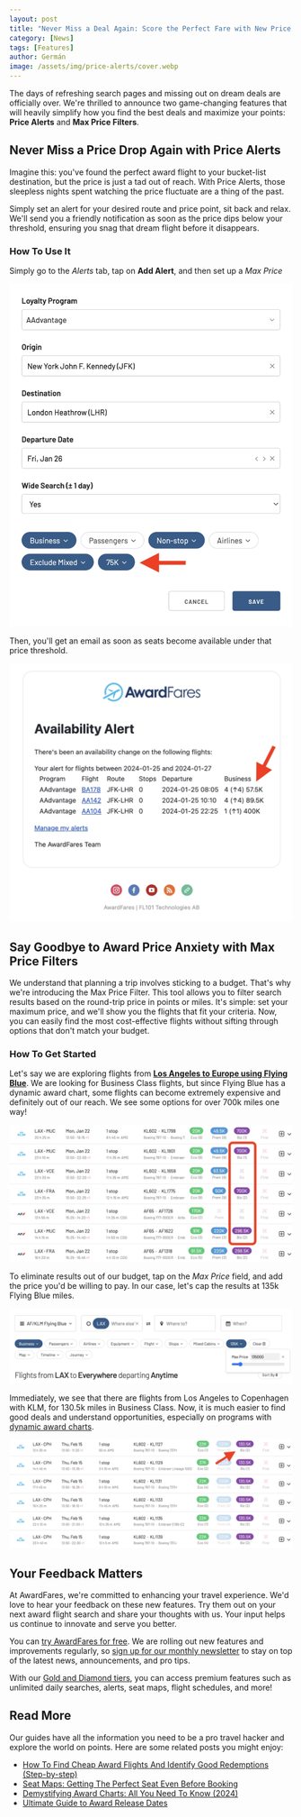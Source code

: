 ```yaml
---
layout: post
title: "Never Miss a Deal Again: Score the Perfect Fare with New Price Alerts and Filters"
category: [News]
tags: [Features]
author: Germán
image: /assets/img/price-alerts/cover.webp
---
```


The days of refreshing search pages and missing out on dream deals are officially over. We're thrilled to announce two game-changing features that will heavily simplify how you find the best deals and maximize your points: **Price Alerts** and **Max Price Filters**.

## Never Miss a Price Drop Again with Price Alerts

Imagine this: you've found the perfect award flight to your bucket-list destination, but the price is just a tad out of reach. With Price Alerts, those sleepless nights spent watching the price fluctuate are a thing of the past.

Simply set an alert for your desired route and price point, sit back and relax. We'll send you a friendly notification as soon as the price dips below your threshold, ensuring you snag that dream flight before it disappears.

### How To Use It

Simply go to the *Alerts* tab, tap on **Add Alert**, and then set up a *Max Price*

<img src="../assets/img/price-alerts/aa-alert-price.webp" alt="Setting a Price Alert on AwardFares" class="noborder"/>

Then, you'll get an email as soon as seats become available under that price threshold.

<img src="../assets/img/price-alerts/aa-alert-email.webp" alt="Email after receiving a Price Alert on AwardFares" class="noborder"/>

## Say Goodbye to Award Price Anxiety with Max Price Filters

We understand that planning a trip involves sticking to a budget. That's why we're introducing the Max Price Filter. This tool allows you to filter search results based on the round-trip price in points or miles. It's simple: set your maximum price, and we'll show you the flights that fit your criteria. Now, you can easily find the most cost-effective flights without sifting through options that don't match your budget.

### How To Get Started

Let's say we are exploring flights from [**Los Angeles to Europe using Flying Blue**](https://awardfares.com/search?LAX.zone:Europe.;c:business;z:flyingblue). We are looking for Business Class flights, but since Flying Blue has a dynamic award chart, some flights can become extremely expensive and definitely out of our reach. We see some options for over 700k miles one way!

<img src="../assets/img/price-alerts/lax-europe-fb.webp" alt="Award flights from Los Angeles to Europe using Flying Blue (AwardFares)" class="noborder"/>

To eliminate results out of our budget, tap on the *Max Price* field, and add the price you'd be willing to pay. In our case, let's cap the results at 135k Flying Blue miles.

<img src="../assets/img/price-alerts/lax-max-price.webp" alt="Set up a maximum price in points or miles when using AwardFares to search an award flight." class="noborder"/>

Immediately, we see that there are flights from Los Angeles to Copenhagen with KLM, for 130.5k miles in Business Class. Now, it is much easier to find good deals and understand opportunities, especially on programs with [dynamic award charts](https://blog.awardfares.com/demystifying-award-charts/).

<img src="../assets/img/price-alerts/lax-europe-fb-filtered.webp" alt="Award flights from Los Angeles to Europe using Flying Blue, maximum 135k miles (AwardFares)" class="noborder"/>

## Your Feedback Matters

At AwardFares, we're committed to enhancing your travel experience. We'd love to hear your feedback on these new features. Try them out on your next award flight search and share your thoughts with us. Your input helps us continue to innovate and serve you better.

You can [try AwardFares for free](https://awardfares.com/). We are rolling out new features and improvements regularly, so [sign up for our monthly newsletter](https://awardfares.com/newsletter) to stay on top of the latest news, announcements, and pro tips.

With our [Gold and Diamond tiers](https://awardfares.com/pricing), you can access premium features such as unlimited daily searches, alerts, seat maps, flight schedules, and more!

## Read More

Our guides have all the information you need to be a pro travel hacker and explore the world on points. Here are some related posts you might enjoy:

- [How To Find Cheap Award Flights And Identify Good Redemptions (Step-by-step)](https://blog.awardfares.com/how-to-find-cheap-award-flights/)
- [Seat Maps: Getting The Perfect Seat Even Before Booking](https://blog.awardfares.com/seatmaps-guide/)
- [Demystifying Award Charts: All You Need To Know (2024)](https://blog.awardfares.com/demystifying-award-charts/)
- [Ultimate Guide to Award Release Dates](https://blog.awardfares.com/ultimate-guide-to-award-release-dates)